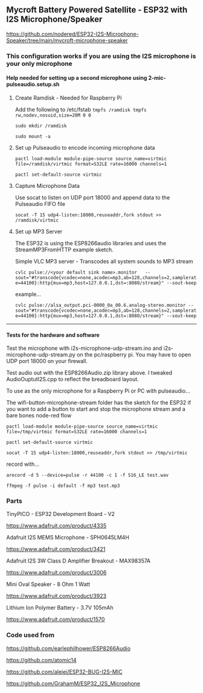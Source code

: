 ## Mycroft Battery Powered Satellite - ESP32 with I2S Microphone/Speaker
https://github.com/nodered/ESP32-I2S-Microphone-Speaker/tree/main/mycroft-microphone-speaker

### This configuration works if you are using the I2S microphone is your only microphone

#### Help needed for setting up a second microphone using 2-mic-pulseaudio.setup.sh

1.  Create Ramdisk - Needed for Raspberry Pi

    Add the following to /etc/fstab
    ```tmpfs /ramdisk tmpfs rw,nodev,nosuid,size=20M 0 0```
    
    ```sudo mkdir /ramdisk```
    
    ```sudo mount -a```


2. Set up Pulseaudio to encode incoming microphone data

    ```pactl load-module module-pipe-source source_name=virtmic file=/ramdisk/virtmic format=S32LE rate=16000 channels=1```

    ```pactl set-default-source virtmic```


3. Capture Microphone Data  

    Use socat to listen on UDP port 18000 and append data to the Pulseaudio FIFO file
    
    ```socat -T 15 udp4-listen:18000,reuseaddr,fork stdout >> /ramdisk/virtmic```


4. Set up MP3 Server
    
    The ESP32 is using the ESP8266audio libraries and uses the StreamMP3FromHTTP
    example sketch.
    
    Simple VLC MP3 server - Transcodes all system sounds to MP3 stream
    
    ```cvlc pulse://<your default sink name>.monitor   --sout="#transcode{vcodec=none,acodec=mp3,ab=128,channels=2,samplerate=44100}:http{mux=mp3,host=127.0.0.1,dst=:8080/stream}" --sout-keep```
    
    example...
    
   ```cvlc pulse://alsa_output.pci-0000_0a_00.6.analog-stereo.monitor --sout="#transcode{vcodec=none,acodec=mp3,ab=128,channels=2,samplerate=44100}:http{mux=mp3,host=127.0.0.1,dst=:8080/stream}" --sout-keep```

  
---

#### Tests for the hardware and software


Test the microphone with i2s-microphone-udp-stream.ino and i2s-microphone-udp-stream.py on the pc/raspberry pi.
You may have to open UDP port 18000 on your firewall.

Test audio out with the ESP8266Audio.zip library above. I tweaked AudioOuptutI2S.cpp to reflect the breadboard layout.

To use as the only microphone for a Raspberry Pi or PC with pulseaudio...

The wifi-button-microphone-stream folder has the sketch for the ESP32 if you want to
add a button to start and stop the microphone stream and a bare bones node-red flow

```pactl load-module module-pipe-source source_name=virtmic file=/tmp/virtmic format=S32LE rate=16000 channels=1```

```pactl set-default-source virtmic```

```socat -T 15 udp4-listen:18000,reuseaddr,fork stdout >> /tmp/virtmic```

record with...

```arecord -d 5 --device=pulse -r 44100 -c 1 -f S16_LE test.wav```

```ffmpeg -f pulse -i default -f mp3 test.mp3```

### Parts

TinyPICO - ESP32 Development Board - V2

https://www.adafruit.com/product/4335

Adafruit I2S MEMS Microphone - SPH0645LM4H

https://www.adafruit.com/product/3421

Adafruit I2S 3W Class D Amplifier Breakout - MAX98357A

https://www.adafruit.com/product/3006

Mini Oval Speaker - 8 Ohm 1 Watt

https://www.adafruit.com/product/3923

Lithium Ion Polymer Battery - 3.7V 105mAh

https://www.adafruit.com/product/1570



### Code used from

https://github.com/earlephilhower/ESP8266Audio

https://github.com/atomic14

https://github.com/aleiei/ESP32-BUG-I2S-MIC

https://github.com/GrahamM/ESP32_I2S_Microphone
